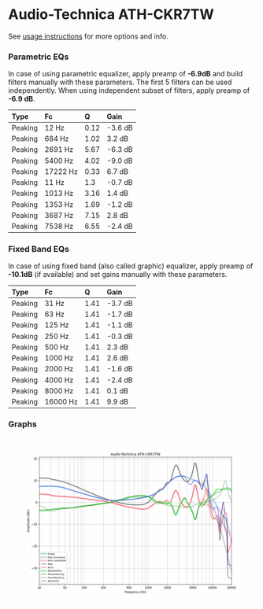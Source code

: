 # Audio-Technica ATH-CKR7TW
See [usage instructions](https://github.com/jaakkopasanen/AutoEq#usage) for more options and info.

### Parametric EQs
In case of using parametric equalizer, apply preamp of **-6.9dB** and build filters manually
with these parameters. The first 5 filters can be used independently.
When using independent subset of filters, apply preamp of **-6.9 dB**.

| Type    | Fc       |    Q | Gain    |
|:--------|:---------|:-----|:--------|
| Peaking | 12 Hz    | 0.12 | -3.6 dB |
| Peaking | 684 Hz   | 1.02 | 3.2 dB  |
| Peaking | 2691 Hz  | 5.67 | -6.3 dB |
| Peaking | 5400 Hz  | 4.02 | -9.0 dB |
| Peaking | 17222 Hz | 0.33 | 6.7 dB  |
| Peaking | 11 Hz    | 1.3  | -0.7 dB |
| Peaking | 1013 Hz  | 3.16 | 1.4 dB  |
| Peaking | 1353 Hz  | 1.69 | -1.2 dB |
| Peaking | 3687 Hz  | 7.15 | 2.8 dB  |
| Peaking | 7538 Hz  | 6.55 | -2.4 dB |

### Fixed Band EQs
In case of using fixed band (also called graphic) equalizer, apply preamp of **-10.1dB**
(if available) and set gains manually with these parameters.

| Type    | Fc       |    Q | Gain    |
|:--------|:---------|:-----|:--------|
| Peaking | 31 Hz    | 1.41 | -3.7 dB |
| Peaking | 63 Hz    | 1.41 | -1.7 dB |
| Peaking | 125 Hz   | 1.41 | -1.1 dB |
| Peaking | 250 Hz   | 1.41 | -0.3 dB |
| Peaking | 500 Hz   | 1.41 | 2.3 dB  |
| Peaking | 1000 Hz  | 1.41 | 2.6 dB  |
| Peaking | 2000 Hz  | 1.41 | -1.6 dB |
| Peaking | 4000 Hz  | 1.41 | -2.4 dB |
| Peaking | 8000 Hz  | 1.41 | 0.1 dB  |
| Peaking | 16000 Hz | 1.41 | 9.9 dB  |

### Graphs
![](./Audio-Technica%20ATH-CKR7TW.png)